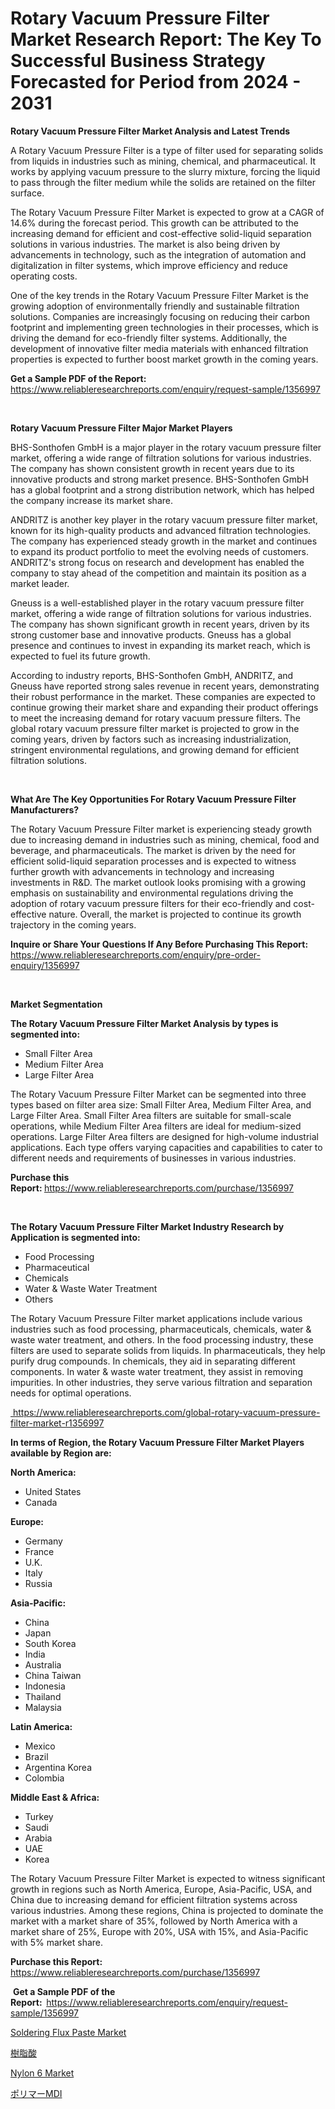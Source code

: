 <p><h1>Rotary Vacuum Pressure Filter Market Research Report: The Key To Successful Business Strategy Forecasted for Period from 2024 - 2031</h1></p><p><strong>Rotary Vacuum Pressure Filter Market Analysis and Latest Trends</strong></p>
<p><p>A Rotary Vacuum Pressure Filter is a type of filter used for separating solids from liquids in industries such as mining, chemical, and pharmaceutical. It works by applying vacuum pressure to the slurry mixture, forcing the liquid to pass through the filter medium while the solids are retained on the filter surface.</p><p>The Rotary Vacuum Pressure Filter Market is expected to grow at a CAGR of 14.6% during the forecast period. This growth can be attributed to the increasing demand for efficient and cost-effective solid-liquid separation solutions in various industries. The market is also being driven by advancements in technology, such as the integration of automation and digitalization in filter systems, which improve efficiency and reduce operating costs.</p><p>One of the key trends in the Rotary Vacuum Pressure Filter Market is the growing adoption of environmentally friendly and sustainable filtration solutions. Companies are increasingly focusing on reducing their carbon footprint and implementing green technologies in their processes, which is driving the demand for eco-friendly filter systems. Additionally, the development of innovative filter media materials with enhanced filtration properties is expected to further boost market growth in the coming years.</p></p>
<p><strong>Get a Sample PDF of the Report:&nbsp;</strong> <a href="https://www.reliableresearchreports.com/enquiry/request-sample/1356997">https://www.reliableresearchreports.com/enquiry/request-sample/1356997</a></p>
<p>&nbsp;</p>
<p><strong>Rotary Vacuum Pressure Filter Major Market Players</strong></p>
<p><p>BHS-Sonthofen GmbH is a major player in the rotary vacuum pressure filter market, offering a wide range of filtration solutions for various industries. The company has shown consistent growth in recent years due to its innovative products and strong market presence. BHS-Sonthofen GmbH has a global footprint and a strong distribution network, which has helped the company increase its market share.</p><p>ANDRITZ is another key player in the rotary vacuum pressure filter market, known for its high-quality products and advanced filtration technologies. The company has experienced steady growth in the market and continues to expand its product portfolio to meet the evolving needs of customers. ANDRITZ's strong focus on research and development has enabled the company to stay ahead of the competition and maintain its position as a market leader.</p><p>Gneuss is a well-established player in the rotary vacuum pressure filter market, offering a wide range of filtration solutions for various industries. The company has shown significant growth in recent years, driven by its strong customer base and innovative products. Gneuss has a global presence and continues to invest in expanding its market reach, which is expected to fuel its future growth.</p><p>According to industry reports, BHS-Sonthofen GmbH, ANDRITZ, and Gneuss have reported strong sales revenue in recent years, demonstrating their robust performance in the market. These companies are expected to continue growing their market share and expanding their product offerings to meet the increasing demand for rotary vacuum pressure filters. The global rotary vacuum pressure filter market is projected to grow in the coming years, driven by factors such as increasing industrialization, stringent environmental regulations, and growing demand for efficient filtration solutions.</p></p>
<p>&nbsp;</p>
<p><strong>What Are The Key Opportunities For Rotary Vacuum Pressure Filter Manufacturers?</strong></p>
<p><p>The Rotary Vacuum Pressure Filter market is experiencing steady growth due to increasing demand in industries such as mining, chemical, food and beverage, and pharmaceuticals. The market is driven by the need for efficient solid-liquid separation processes and is expected to witness further growth with advancements in technology and increasing investments in R&D. The market outlook looks promising with a growing emphasis on sustainability and environmental regulations driving the adoption of rotary vacuum pressure filters for their eco-friendly and cost-effective nature. Overall, the market is projected to continue its growth trajectory in the coming years.</p></p>
<p><strong>Inquire or Share Your Questions If Any Before Purchasing This Report:</strong> <a href="https://www.reliableresearchreports.com/enquiry/pre-order-enquiry/1356997">https://www.reliableresearchreports.com/enquiry/pre-order-enquiry/1356997</a></p>
<p>&nbsp;</p>
<p><strong>Market Segmentation</strong></p>
<p><strong>The Rotary Vacuum Pressure Filter Market Analysis by types is segmented into:</strong></p>
<p><ul><li>Small Filter Area</li><li>Medium Filter Area</li><li>Large Filter Area</li></ul></p>
<p><p>The Rotary Vacuum Pressure Filter Market can be segmented into three types based on filter area size: Small Filter Area, Medium Filter Area, and Large Filter Area. Small Filter Area filters are suitable for small-scale operations, while Medium Filter Area filters are ideal for medium-sized operations. Large Filter Area filters are designed for high-volume industrial applications. Each type offers varying capacities and capabilities to cater to different needs and requirements of businesses in various industries.</p></p>
<p><strong>Purchase this Report:&nbsp;</strong><a href="https://www.reliableresearchreports.com/purchase/1356997">https://www.reliableresearchreports.com/purchase/1356997</a></p>
<p>&nbsp;</p>
<p><strong>The Rotary Vacuum Pressure Filter Market Industry Research by Application is segmented into:</strong></p>
<p><ul><li>Food Processing</li><li>Pharmaceutical</li><li>Chemicals</li><li>Water & Waste Water Treatment</li><li>Others</li></ul></p>
<p><p>The Rotary Vacuum Pressure Filter market applications include various industries such as food processing, pharmaceuticals, chemicals, water & waste water treatment, and others. In the food processing industry, these filters are used to separate solids from liquids. In pharmaceuticals, they help purify drug compounds. In chemicals, they aid in separating different components. In water & waste water treatment, they assist in removing impurities. In other industries, they serve various filtration and separation needs for optimal operations.</p></p>
<p><a href="https://www.reliableresearchreports.com/global-rotary-vacuum-pressure-filter-market-r1356997">&nbsp;https://www.reliableresearchreports.com/global-rotary-vacuum-pressure-filter-market-r1356997</a></p>
<p><strong>In terms of Region, the Rotary Vacuum Pressure Filter Market Players available by Region are:</strong></p>
<p>
    <p> <strong> North America: </strong>
        <ul>
            <li>United States</li>
            <li>Canada</li>
        </ul>
        </p> 
    <p> <strong> Europe: </strong>
        <ul>
            <li>Germany</li>
            <li>France</li>
            <li>U.K.</li>
            <li>Italy</li>
            <li>Russia</li>
        </ul>
        </p> 
    <p> <strong> Asia-Pacific: </strong>
        <ul>
            <li>China</li>
            <li>Japan</li>
            <li>South Korea</li>
            <li>India</li>
            <li>Australia</li>
            <li>China Taiwan</li>
            <li>Indonesia</li>
            <li>Thailand</li>
            <li>Malaysia</li>
        </ul>
        </p> 
    <p> <strong> Latin America: </strong>
        <ul>
            <li>Mexico</li>
            <li>Brazil</li>
            <li>Argentina Korea</li>
            <li>Colombia</li>
        </ul>
        </p> 
    <p> <strong> Middle East & Africa: </strong>
        <ul>
            <li>Turkey</li>
            <li>Saudi</li>
            <li>Arabia</li>
            <li>UAE</li>
            <li>Korea</li>
        </ul>
    </p>
    </p>
<p><p>The Rotary Vacuum Pressure Filter Market is expected to witness significant growth in regions such as North America, Europe, Asia-Pacific, USA, and China due to increasing demand for efficient filtration systems across various industries. Among these regions, China is projected to dominate the market with a market share of 35%, followed by North America with a market share of 25%, Europe with 20%, USA with 15%, and Asia-Pacific with 5% market share.</p></p>
<p><strong>Purchase this Report: </strong><a href="https://www.reliableresearchreports.com/purchase/1356997">https://www.reliableresearchreports.com/purchase/1356997</a></p>
<p>&nbsp;<strong>Get a Sample PDF of the Report:&nbsp;&nbsp;</strong><a href="https://www.reliableresearchreports.com/enquiry/request-sample/1356997">https://www.reliableresearchreports.com/enquiry/request-sample/1356997</a></p>
<p><strong></strong></p>
<p><p><a href="https://issuu.com/reportprime-2/docs/soldering-flux-paste-market-size-2030.pptx">Soldering Flux Paste Market</a></p><p><a href="https://medium.com/@kyaorris56456/%E6%A8%B9%E8%84%82%E9%85%B8%E5%B8%82%E5%A0%B4%E8%A6%8F%E6%A8%A1%E3%81%AF-%E3%82%B0%E3%83%AD%E3%83%BC%E3%83%90%E3%83%AB%E6%A5%AD%E7%95%8C%E3%81%AB%E3%81%8A%E3%81%91%E3%82%8B%E6%9C%80%E9%81%A9%E3%81%AA%E3%83%9E%E3%83%BC%E3%82%B1%E3%83%86%E3%82%A3%E3%83%B3%E3%82%B0%E3%83%81%E3%83%A3%E3%83%8D%E3%83%AB%E3%82%92%E6%98%8E%E3%82%89%E3%81%8B%E3%81%AB%E3%81%99%E3%82%8B-9a111d112f7b">樹脂酸</a></p><p><a href="https://issuu.com/reportprime-2/docs/nylon-6-market-size-2030.pptx">Nylon 6 Market</a></p><p><a href="https://medium.com/@elmoray21/%E3%83%9D%E3%83%AA%E3%83%9E%E3%83%BC%E3%83%81%E3%83%83%E3%83%97mdi%E5%B8%82%E5%A0%B4%E3%83%AC%E3%83%9D%E3%83%BC%E3%83%88%E3%81%AF-%E3%81%93%E3%81%AE%E5%B8%82%E5%A0%B4%E3%81%AE%E6%9C%80%E6%96%B0%E3%81%AE%E3%83%88%E3%83%AC%E3%83%B3%E3%83%89%E3%81%A8%E6%88%90%E9%95%B7%E6%A9%9F%E4%BC%9A%E3%82%92%E6%98%8E%E3%82%89%E3%81%8B%E3%81%AB%E3%81%97%E3%81%BE%E3%81%99-1ace675d0dd7">ポリマーMDI</a></p></p>